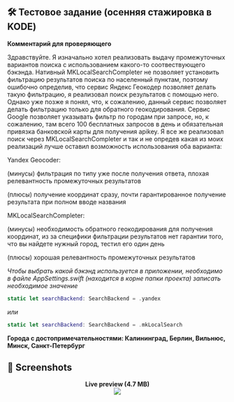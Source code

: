 ## 🛠 Тестовое задание (осенняя стажировка в KODE)

**Комментарий для проверяющего**

Здравствуйте. Я изначально хотел реализовать выдачу промежуточных вариантов поиска с использованием какого-то соотвествующего бэкэнда. Нативный MKLocalSearchCompleter не позволяет установить фильтрацию результатов поиска по населенный пунктам, поэтому ошибочно определив, что сервис Яндекс Геокодер позволяет делать такую фильтрацию, я реализовал поиск результатов с помощью него. Однако уже позже я понял, что, к сожалению, данный сервис позволяет делать фильтрацию только для обратного геокодирования. Сервис Google позволяет указывать фильтр по городам при запросе, но, к сожалению, там всего 100 бесплатных запросов в день и обязательная привязка банковской карты для получения apikey. Я все же реализовал поиск через MKLocalSearchCompleter и так и не опредев какая из моих реализаций лучше оставил возможность использования оба варианта:

Yandex Geocoder: 

(минусы) фильтрация по типу уже после получения ответа, плохая релевантность промежуточных результатов 

(плюсы) получение координат сразу, почти гарантированное получение результата при полном вводе названия
                
 MKLocalSearchCompleter: 
 
 (минусы) необходимость обратного геокодирования для получения координат, из за специфики фильтрации результатов нет гарантии того, что вы найдете нужный город, тестил его один день 
 
 (плюсы) хорошая релевантность промежуточных результатов

*Чтобы выбрать какой бэкэнд используется в приложении, необходимо в файле AppSettings.swift (находится в корне папки проекта) записать необходимое значение* 

```swift
static let searchBackend: SearchBackend = .yandex 
```
 *или*
 ```swift
static let searchBackend: SearchBackend = .mkLocalSearch
```

**Города с достопримечательностями: Калининград, Берлин, Вильнюс, Минск, Санкт-Петербург**

## 📸 Screenshots

<p align="center">
  <strong>Live preview (4.7 MB)</strong> <br />
  <img src="https://user-images.githubusercontent.com/18668589/97268100-09665700-1834-11eb-93a5-f4c9668bb5c5.gif" />
</p>

